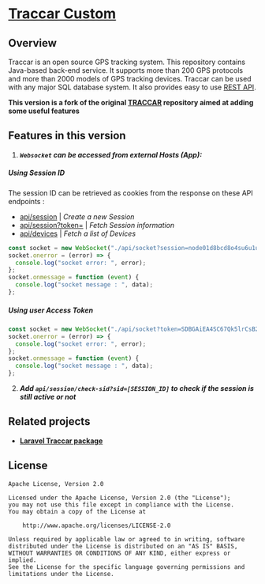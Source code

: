 # [Traccar Custom](https://www.traccar.org)

## Overview

Traccar is an open source GPS tracking system. This repository contains Java-based back-end service. It supports more than 200 GPS protocols and more than 2000 models of GPS tracking devices. Traccar can be used with any major SQL database system. It also provides easy to use [REST API](https://www.traccar.org/traccar-api/).

**This version is a fork of the original [TRACCAR](https://github.com/traccar/traccar) repository aimed at adding some useful features**

## Features in this version

1. **_`Websocket` can be accessed from external Hosts (App):_**

##### Using _Session ID_

The session ID can be retrieved as cookies from the response on these API endpoints :

- [api/session](https://www.traccar.org/api-reference/#tag/Session/paths/~1session/post) | _Create a new Session_
- [api/session?token=](https://www.traccar.org/api-reference/#tag/Session/paths/~1session/get) | _Fetch Session information_
- [api/devices](https://www.traccar.org/api-reference/#tag/Devices/paths/~1devices/get) | _Fetch a list of Devices_

```js
const socket = new WebSocket("./api/socket?session=node01d8bcd8o4su6u1ug70qdrena0i1");
socket.onerror = (error) => {
  console.log("socket error: ", error);
};
socket.onmessage = function (event) {
  console.log("socket message : ", data);
};
```

##### Using user _Access Token_

```js
const socket = new WebSocket("./api/socket?token=SDBGAiEA4SC67Qk5lrCsB2I53EDp5gAR1uips64FRn6W0Dt0jrMCIQDnZ.....");
socket.onerror = (error) => {
  console.log("socket error: ", error);
};
socket.onmessage = function (event) {
  console.log("socket message : ", data);
};
```

2. **_Add `api/session/check-sid?sid=[SESSION_ID]` to check if the session is still active or not_**

## Related projects

- **[Laravel Traccar package](https://github.com/mr-wolf-gb/traccar)**

## License

    Apache License, Version 2.0

    Licensed under the Apache License, Version 2.0 (the "License");
    you may not use this file except in compliance with the License.
    You may obtain a copy of the License at

        http://www.apache.org/licenses/LICENSE-2.0

    Unless required by applicable law or agreed to in writing, software
    distributed under the License is distributed on an "AS IS" BASIS,
    WITHOUT WARRANTIES OR CONDITIONS OF ANY KIND, either express or implied.
    See the License for the specific language governing permissions and
    limitations under the License.
